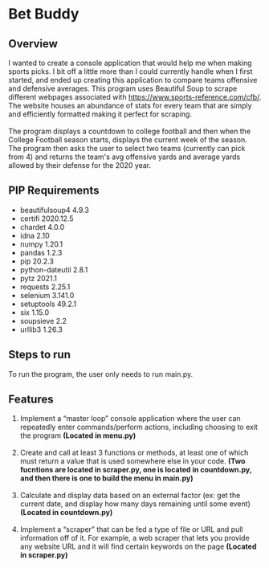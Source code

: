 # Bet Buddy
## Overview
I wanted to create a console application that would help me when making sports picks. I bit off a little more than I could currently handle when I first started, and ended up creating this application to compare teams offensive and defensive averages. This program uses Beautiful Soup to scrape different webpages associated with https://www.sports-reference.com/cfb/. The website houses an abundance of stats for every team that are simply and efficiently formatted making it perfect for scraping. <br/> <br/>The program displays a countdown to college football and then when the College Football season starts, displays the current week of the season. The program then asks the user to select two teams (currently can pick from 4) and returns the team's avg offensive yards and average yards allowed by their defense for the 2020 year.

## PIP Requirements
* beautifulsoup4  4.9.3
* certifi         2020.12.5
* chardet         4.0.0
* idna            2.10
* numpy           1.20.1
* pandas          1.2.3
* pip             20.2.3
* python-dateutil 2.8.1
* pytz            2021.1
* requests        2.25.1
* selenium        3.141.0
* setuptools      49.2.1
* six             1.15.0
* soupsieve       2.2
* urllib3         1.26.3

## Steps to run
To run the program, the user only needs to run main.py. 

## Features
1. Implement a “master loop” console application where the user can repeatedly enter commands/perform actions, including choosing to exit the program **(Located in menu.py)** <br/> <br/>
2. Create and call at least 3 functions or methods, at least one of which must return a value that is used somewhere else in your code. **(Two fucntions are located in scraper.py, one is located in countdown.py, and then there is one to build the menu in main.py)** <br/> <br/>
3. Calculate and display data based on an external factor (ex: get the current date, and display how many days remaining until some event) **(Located in countdown.py)** <br/> <br/>
4. Implement a “scraper” that can be fed a type of file or URL and pull information off of it. For example, a web scraper that lets you provide any website URL and it will find certain keywords on the page **(Located in scraper.py)**
